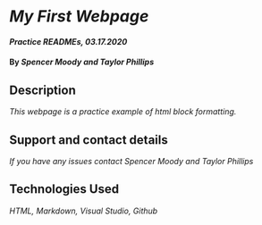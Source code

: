 # _My First Webpage_

#### _Practice READMEs, 03.17.2020_

#### By _**Spencer Moody and Taylor Phillips**_

## Description

_This webpage is a practice example of html block formatting._

## Support and contact details

_If you have any issues contact Spencer Moody and Taylor Phillips_

## Technologies Used

_HTML, Markdown, Visual Studio, Github_